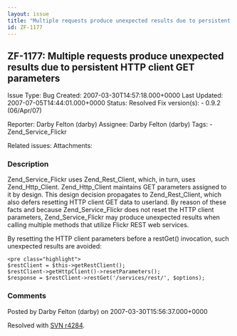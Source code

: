 ```yaml
---
layout: issue
title: "Multiple requests produce unexpected results due to persistent HTTP client GET parameters"
id: ZF-1177
---
```


ZF-1177: Multiple requests produce unexpected results due to persistent HTTP client GET parameters
--------------------------------------------------------------------------------------------------

 Issue Type: Bug Created: 2007-03-30T14:57:18.000+0000 Last Updated: 2007-07-05T14:44:01.000+0000 Status: Resolved Fix version(s): - 0.9.2 (06/Apr/07)
 
 Reporter:  Darby Felton (darby)  Assignee:  Darby Felton (darby)  Tags: - Zend\_Service\_Flickr
 
 Related issues: 
 Attachments: 
### Description

Zend\_Service\_Flickr uses Zend\_Rest\_Client, which, in turn, uses Zend\_Http\_Client. Zend\_Http\_Client maintains GET parameters assigned to it by design. This design decision propagates to Zend\_Rest\_Client, which also defers resetting HTTP client GET data to userland. By reason of these facts and because Zend\_Service\_Flickr does not reset the HTTP client parameters, Zend\_Service\_Flickr may produce unexpected results when calling multiple methods that utilize Flickr REST web services.

By resetting the HTTP client parameters before a restGet() invocation, such unexpected results are avoided:

 
    <pre class="highlight">
    $restClient = $this->getRestClient();
    $restClient->getHttpClient()->resetParameters();
    $response = $restClient->restGet('/services/rest/', $options);


 

 

### Comments

Posted by Darby Felton (darby) on 2007-03-30T15:56:37.000+0000

Resolved with [SVN r4284](http://framework.zend.com/fisheye/changelog/Zend_Framework/?cs=4284).

 

 
